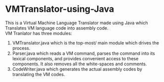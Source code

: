 # VMTranslator-using-Java
This is a Virtual Machine Language Translator made using Java which Translates VM language code into assembly code.<br>
VM Tranlator has three modules:
  1. VMTranslator.java which is the top-most/ main module which drives the process.
  2. Parser.java which reads a VM command, parses the command into its lexical components, and provides convenient access to these components. It also removes all the white-spaces and comments.
  3. CodeWriter.java which generates the actual assembly codes by translating the VM codes.

